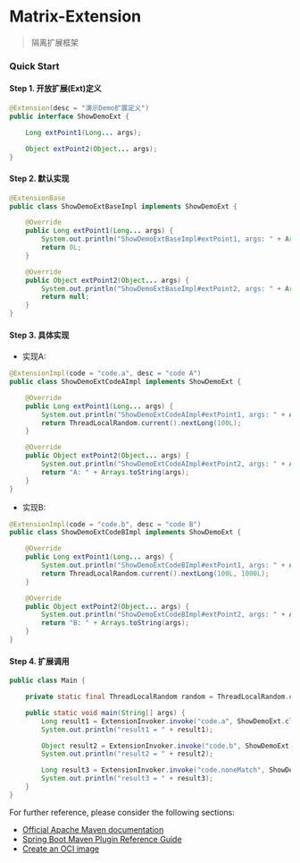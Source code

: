 # Matrix-Extension
> 隔离扩展框架

### Quick Start
#### Step 1. 开放扩展(Ext)定义
```java
@Extension(desc = "演示Demo扩展定义")
public interface ShowDemoExt {

    Long extPoint1(Long... args);

    Object extPoint2(Object... args);
}
```

#### Step 2. 默认实现
```java
@ExtensionBase
public class ShowDemoExtBaseImpl implements ShowDemoExt {

    @Override
    public Long extPoint1(Long... args) {
        System.out.println("ShowDemoExtBaseImpl#extPoint1, args: " + Arrays.toString(args));
        return 0L;
    }

    @Override
    public Object extPoint2(Object... args) {
        System.out.println("ShowDemoExtBaseImpl#extPoint2, args: " + Arrays.toString(args));
        return null;
    }
}
```

#### Step 3. 具体实现
- 实现A:
```java
@ExtensionImpl(code = "code.a", desc = "code A")
public class ShowDemoExtCodeAImpl implements ShowDemoExt {

    @Override
    public Long extPoint1(Long... args) {
        System.out.println("ShowDemoExtCodeAImpl#extPoint1, args: " + Arrays.toString(args));
        return ThreadLocalRandom.current().nextLong(100L);
    }

    @Override
    public Object extPoint2(Object... args) {
        System.out.println("ShowDemoExtCodeAImpl#extPoint2, args: " + Arrays.toString(args));
        return "A: " + Arrays.toString(args);
    }
}
```
- 实现B:
```java
@ExtensionImpl(code = "code.b", desc = "code B")
public class ShowDemoExtCodeBImpl implements ShowDemoExt {

    @Override
    public Long extPoint1(Long... args) {
        System.out.println("ShowDemoExtCodeBImpl#extPoint1, args: " + Arrays.toString(args));
        return ThreadLocalRandom.current().nextLong(100L, 1000L);
    }

    @Override
    public Object extPoint2(Object... args) {
        System.out.println("ShowDemoExtCodeBImpl#extPoint2, args: " + Arrays.toString(args));
        return "B: " + Arrays.toString(args);
    }
}
```

#### Step 4. 扩展调用
```java
public class Main {

    private static final ThreadLocalRandom random = ThreadLocalRandom.current();

    public static void main(String[] args) {
        Long result1 = ExtensionInvoker.invoke("code.a", ShowDemoExt.class, ext -> ext.extPoint1(random.nextLong()));
        System.out.println("result1 = " + result1);

        Object result2 = ExtensionInvoker.invoke("code.b", ShowDemoExt.class, ext -> ext.extPoint2(random.nextLong()));
        System.out.println("result2 = " + result2);

        Long result3 = ExtensionInvoker.invoke("code.noneMatch", ShowDemoExt.class, ext -> ext.extPoint1(random.nextLong()));
        System.out.println("result3 = " + result3);
    }
}
```


For further reference, please consider the following sections:

* [Official Apache Maven documentation](https://maven.apache.org/guides/index.html)
* [Spring Boot Maven Plugin Reference Guide](https://docs.spring.io/spring-boot/docs/2.6.13/maven-plugin/reference/html/)
* [Create an OCI image](https://docs.spring.io/spring-boot/docs/2.6.13/maven-plugin/reference/html/#build-image)

